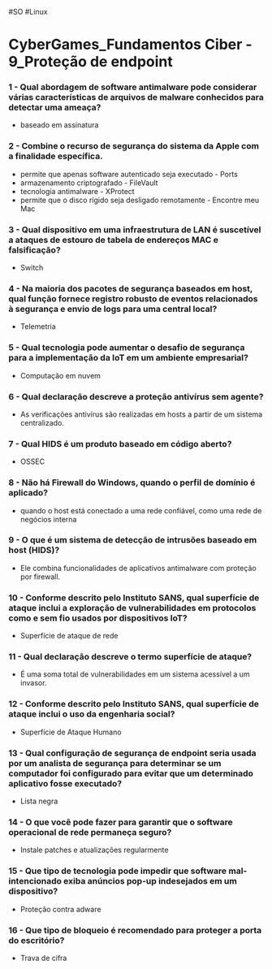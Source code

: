 #SO  #Linux  
# CyberGames_Fundamentos Ciber - 9_Proteção de endpoint

### 1 - Qual abordagem de software antimalware pode considerar várias características de arquivos de malware conhecidos para detectar uma ameaça?

- baseado em assinatura

### 2 - Combine o recurso de segurança do sistema da Apple com a finalidade específica.

- permite que apenas software autenticado seja executado - Ports
- armazenamento criptografado - FileVault
- tecnologia antimalware - XProtect
- permite que o disco rígido seja desligado remotamente - Encontre meu Mac

### 3 - Qual dispositivo em uma infraestrutura de LAN é suscetível a ataques de estouro de tabela de endereços MAC e falsificação?

- Switch

### 4 - Na maioria dos pacotes de segurança baseados em host, qual função fornece registro robusto de eventos relacionados à segurança e envio de logs para uma central local?

- Telemetria

### 5 - Qual tecnologia pode aumentar o desafio de segurança para a implementação da IoT em um ambiente empresarial?

- Computação em nuvem

### 6 - Qual declaração descreve a proteção antivírus sem agente?

- As verificações antivírus são realizadas em hosts a partir de um sistema centralizado.

### 7 - Qual HIDS é um produto baseado em código aberto?

- OSSEC

### 8 - Não há Firewall do Windows, quando o perfil de domínio é aplicado?

- quando o host está conectado a uma rede confiável, como uma rede de negócios interna

### 9 - O que é um sistema de detecção de intrusões baseado em host (HIDS)?

- Ele combina funcionalidades de aplicativos antimalware com proteção por firewall.

### 10 - Conforme descrito pelo Instituto SANS, qual superfície de ataque inclui a exploração de vulnerabilidades em protocolos como e sem fio usados ​​por dispositivos IoT?

- Superfície de ataque de rede

### 11 - Qual declaração descreve o termo superfície de ataque?

- É uma soma total de vulnerabilidades em um sistema acessível a um invasor.

### 12 - Conforme descrito pelo Instituto SANS, qual superfície de ataque inclui o uso da engenharia social?

- Superfície de Ataque Humano

### 13 - Qual configuração de segurança de endpoint seria usada por um analista de segurança para determinar se um computador foi configurado para evitar que um determinado aplicativo fosse executado?

- Lista negra

### 14 - O que você pode fazer para garantir que o software operacional de rede permaneça seguro?

- Instale patches e atualizações regularmente

### 15 - Que tipo de tecnologia pode impedir que software mal-intencionado exiba anúncios pop-up indesejados em um dispositivo?

- Proteção contra adware

### 16 - Que tipo de bloqueio é recomendado para proteger a porta do escritório?

- Trava de cifra






